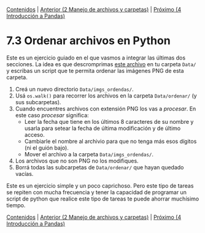 [Contenidos](../Contenidos.md) \| [Anterior (2 Manejo de archivos y carpetas)](02_Archivos_y_Directorios.md) \| [Próximo (4 Introducción a Pandas)](04_Pandas_basico.md)

# 7.3 Ordenar archivos en Python

Este es un ejercicio guiado en el que vasmos a integrar las últimas dos secciones. La idea es que descromprimas [este archivo](./ordenar.zip) en tu carpeta `Data/` y escribas un script que te permita ordenar las imágenes PNG de esta carpeta.

1. Creá un nuevo directorio `Data/imgs_ordendas/`.
2. Usá `os.walk()` para recorrer los archivos en la carpeta `Data/ordenar/` (y sus subcarpetas).
3. Cuando encuentres archivos con extensión PNG los vas a *procesar*. En este caso *procesar* significa:
    * Leer la fecha que tiene en los últimos 8 caracteres de su nombre y usarla para setear la fecha de última modificación y de último acceso.
    * Cambiarle el nombre al archivio para que no tenga más esos dígitos (ni el guión bajo).
    * Mover el archivo a la carpeta  `Data/imgs_ordendas/`.
4. Los archivos que no son PNG no los modifiques.
5. Borrá todas las subcarpetas de `Data/ordenar/` que hayan quedado vacías.

Este es un ejercicio simple y un poco caprichoso. Pero este tipo de tareas se repiten con mucha frecuencia y tener la capacidad de programar un script de python que realice este tipo de tareas te puede ahorrar muchísimo tiempo.
    
    



[Contenidos](../Contenidos.md) \| [Anterior (2 Manejo de archivos y carpetas)](02_Archivos_y_Directorios.md) \| [Próximo (4 Introducción a Pandas)](04_Pandas_basico.md)

